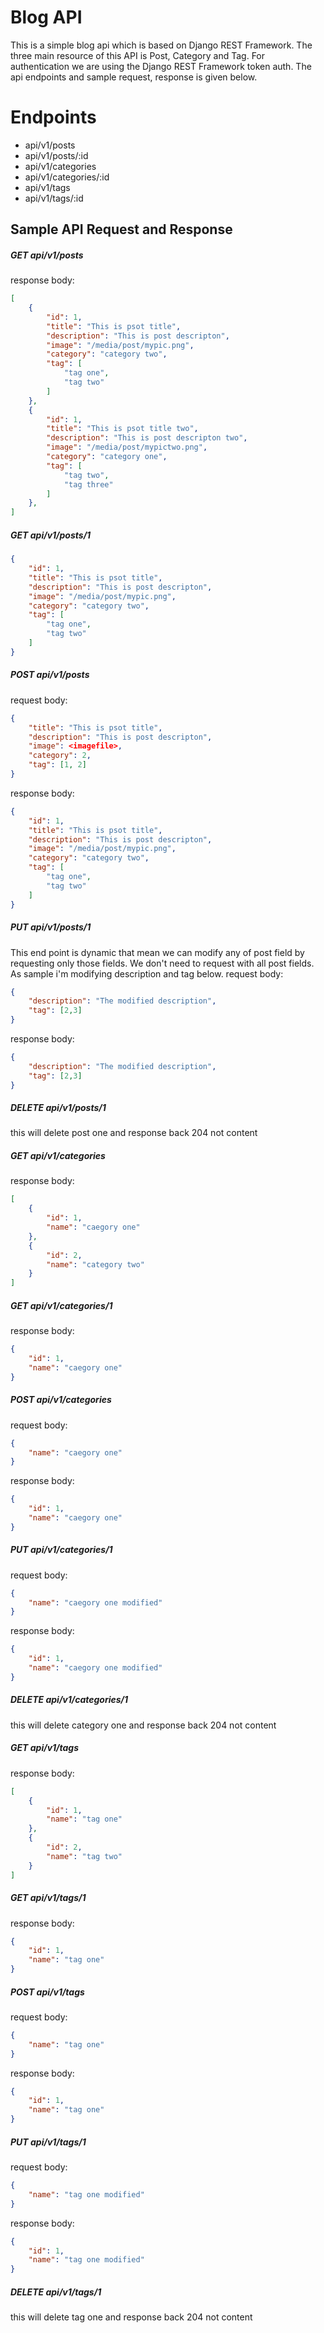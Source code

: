 # Blog API

This is a simple blog api which is based on Django REST Framework. The three main resource of this API is Post, Category and Tag. For authentication we are using the Django REST Framework token auth. The api endpoints and sample request, response is given below.


# Endpoints
- api/v1/posts
- api/v1/posts/:id
- api/v1/categories
- api/v1/categories/:id
- api/v1/tags
- api/v1/tags/:id

## Sample API Request and Response
##### GET api/v1/posts
response body:
```json
[
	{
		"id": 1,
		"title": "This is psot title",
		"description": "This is post descripton",
		"image": "/media/post/mypic.png",
		"category": "category two",
		"tag": [
			"tag one",
			"tag two"
		]
	},
	{
		"id": 1,
		"title": "This is psot title two",
		"description": "This is post descripton two",
		"image": "/media/post/mypictwo.png",
		"category": "category one",
		"tag": [
			"tag two",
			"tag three"
		]
	},
]
```
##### GET api/v1/posts/1
```json
{
	"id": 1,
	"title": "This is psot title",
	"description": "This is post descripton",
	"image": "/media/post/mypic.png",
	"category": "category two",
	"tag": [
		"tag one",
		"tag two"
	]
}
```
##### POST api/v1/posts
request body:
```json
{
	"title": "This is psot title",
	"description": "This is post descripton",
	"image": <imagefile>,
	"category": 2,
	"tag": [1, 2]
}
```
response body:
```json
{
	"id": 1,
	"title": "This is psot title",
	"description": "This is post descripton",
	"image": "/media/post/mypic.png",
	"category": "category two",
	"tag": [
		"tag one",
		"tag two"
	]
}
```
##### PUT api/v1/posts/1
This end point is dynamic that mean we can modify any of post field by requesting only those fields. We don't need to request with all post fields. As sample i'm modifying description and tag below.
request body:
```json
{
	"description": "The modified description",
	"tag": [2,3]
}
```
response body:
```json
{
	"description": "The modified description",
	"tag": [2,3]
}
```
##### DELETE api/v1/posts/1
this will delete post one and response back 204 not content

##### GET api/v1/categories
response body:
```json
[
	{
		"id": 1,
	    "name": "caegory one"
	},
	{
	    "id": 2,
	    "name": "category two"
	}
]
```
##### GET api/v1/categories/1
response body:
```json
{
	"id": 1,
    "name": "caegory one"
}
```
##### POST api/v1/categories
request body:
```json
{
    "name": "caegory one"
}
```
response body:
```json
{
	"id": 1,
    "name": "caegory one"
}
```
##### PUT api/v1/categories/1
request body:
```json
{
    "name": "caegory one modified"
}
```
response body:
```json
{
	"id": 1,
    "name": "caegory one modified"
}
```
##### DELETE api/v1/categories/1
this will delete category one and response back 204 not content

##### GET api/v1/tags
response body:
```json
[
	{
		"id": 1,
	    "name": "tag one"
	},
	{
	    "id": 2,
	    "name": "tag two"
	}
]
```
##### GET api/v1/tags/1
response body:
```json
{
	"id": 1,
    "name": "tag one"
}
```
##### POST api/v1/tags
request body:
```json
{
    "name": "tag one"
}
```
response body:
```json
{
	"id": 1,
    "name": "tag one"
}
```
##### PUT api/v1/tags/1
request body:
```json
{
    "name": "tag one modified"
}
```
response body:
```json
{
	"id": 1,
    "name": "tag one modified"
}
```
##### DELETE api/v1/tags/1
this will delete tag one and response back 204 not content
